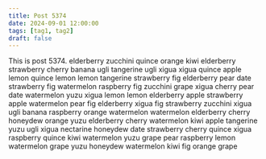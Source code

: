 ```yaml
---
title: Post 5374
date: 2024-09-01 12:00:00
tags: [tag1, tag2]
draft: false
---
```

This is post 5374.
elderberry
zucchini
quince
orange
kiwi
elderberry
strawberry
cherry
banana
ugli
tangerine
ugli
xigua
xigua
quince
apple
lemon
quince
lemon
lemon
tangerine
strawberry
fig
elderberry
pear
date
strawberry
fig
watermelon
raspberry
fig
zucchini
grape
xigua
cherry
pear
date
watermelon
yuzu
xigua
lemon
lemon
elderberry
apple
strawberry
apple
watermelon
pear
fig
elderberry
xigua
fig
strawberry
zucchini
xigua
ugli
banana
raspberry
orange
watermelon
watermelon
elderberry
cherry
honeydew
orange
yuzu
elderberry
cherry
watermelon
kiwi
apple
tangerine
yuzu
ugli
xigua
nectarine
honeydew
date
strawberry
cherry
quince
xigua
raspberry
quince
kiwi
watermelon
yuzu
grape
pear
raspberry
lemon
watermelon
grape
yuzu
honeydew
watermelon
kiwi
fig
orange
grape
